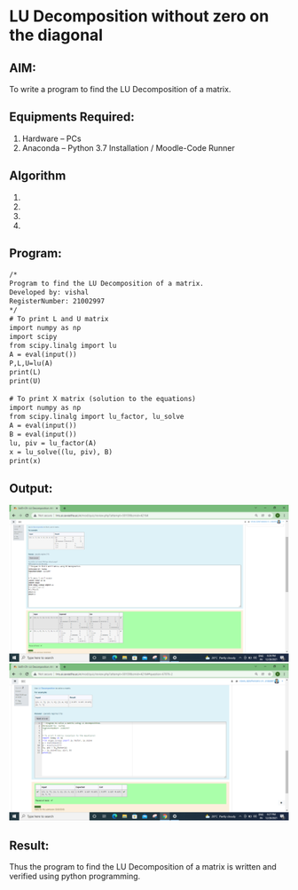 # LU Decomposition without zero on the diagonal

## AIM:
To write a program to find the LU Decomposition of a matrix.

## Equipments Required:
1. Hardware – PCs
2. Anaconda – Python 3.7 Installation / Moodle-Code Runner

## Algorithm
1. 
2. 
3. 
4. 

## Program:
```
/*
Program to find the LU Decomposition of a matrix.
Developed by: vishal
RegisterNumber: 21002997
*/
# To print L and U matrix
import numpy as np
import scipy
from scipy.linalg import lu
A = eval(input())
P,L,U=lu(A)
print(L)
print(U)

# To print X matrix (solution to the equations)
import numpy as np
from scipy.linalg import lu_factor, lu_solve
A = eval(input())
B = eval(input())
lu, piv = lu_factor(A)
x = lu_solve((lu, piv), B)
print(x)
```

## Output:
![GITLOGO](./Lu.png)
![GITLOGO](./solve.png)


## Result:
Thus the program to find the LU Decomposition of a matrix is written and verified using python programming.


